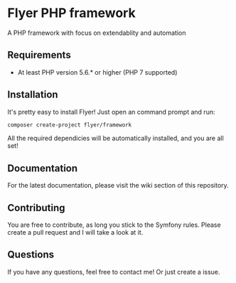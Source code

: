 Flyer PHP framework
=========

A PHP framework with focus on extendablity and automation

## Requirements

- At least PHP version 5.6.* or higher (PHP 7 supported)

## Installation

It's pretty easy to install Flyer! Just open an command prompt and run:

```bash
composer create-project flyer/framework
```

All the required dependicies will be automatically installed, and you are all set!

## Documentation

For the latest documentation, please visit the wiki section of this repository.

## Contributing

You are free to contribute, as long you stick to the Symfony rules. 
Please create a pull request and I will take a look at it.

## Questions

If you have any questions, feel free to contact me! Or just create a issue.






